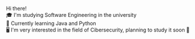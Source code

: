 Hi there!
<br>
🎓 I'm studying Software Engineering in the university 
<br>
📖 Currently learning Java and Python
<br>
🖥️ I'm very interested in the field of Cibersecurity, planning to study it soon 🙂

<!---
vivianeweber/vivianeweber is a ✨ special ✨ repository because its `README.md` (this file) appears on your GitHub profile.
You can click the Preview link to take a look at your changes.
--->
